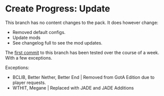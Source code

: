 # Create Progress: Update

This branch has no content changes to the pack.
It does however change:
- Removed default configs.
- Update mods
- See changelog full to see the mod updates.

The [first commit](https://github.com/MissPotato/CreateProgress-GotA/tree/82a5c0bf32a6319fde6d396d1d0215918a46a75d) to this branch has been tested over the course of a week. With a few exceptions.

Exceptions:
- BCLIB, Better Nether, Better End | Removed from GotA Edition due to player requests.
- WTHIT, Megane | Replaced with JADE and JADE Additions  
